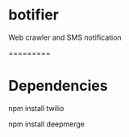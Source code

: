 # botifier
Web crawler and SMS notification

=========

Dependencies
=========

npm install twilio

npm install deepmerge
